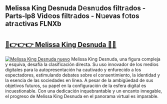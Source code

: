 ## Melissa King Desnuda D𝚎sn𝚞dos filtr𝚊dos - Parts-lp8 Vid𝚎os filtr𝚊dos - N𝚞evas f𝚘tos atr𝚊ctivas FLNXb

# <h2><a href="http://mba1ndl.tromn.icu/?c=Melissa+King+Desnuda">🔗👉👉👉 Melissa King Desnuda 🔗🔗</a></h2>

[![Melissa King Desnuda nuevo](https://i.imgur.com/pEAQMta.gif)](http://mba1ndl.tromn.icu/?c=Melissa+King+Desnuda)
Melissa King Desnuda, una figura compleja y esquiva, desafía la clasificación directa. Su uso innovador de los medios digitales para la autopresentación ha cautivado y enfurecido a los espectadores, estimulando debates sobre el consentimiento, la identidad y la esencia de las sociedades en línea. A pesar de la ambigüedad de sus objetivos futuros, su papel en la configuración de la esfera digital es incuestionable. Con una dedicación inquebrantable y un encanto innegable, el progreso de Melissa King Desnuda en el panorama virtual es imparable.
